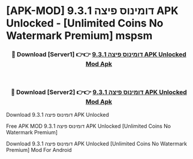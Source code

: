 # [APK-MOD] דומינוס פיצה 9.3.1 APK Unlocked - [Unlimited Coins No Watermark Premium] mspsm



<div align="center">
<h3>🔴 Download [Server1] 👉👉 <a href="https://momento.my/?title=דומינוס_פיצה_9.3.1_APK_Unlocked">דומינוס פיצה 9.3.1 APK Unlocked Mod Apk</a></h3><br>

<h3>🔴 Download [Server2] 👉👉 <a href="https://momento.my/?title=דומינוס_פיצה_9.3.1_APK_Unlocked">דומינוס פיצה 9.3.1 APK Unlocked Mod Apk</a></h3>
</div>



Download דומינוס פיצה 9.3.1 APK Unlocked 

Free APK MOD דומינוס פיצה 9.3.1 APK Unlocked [Unlimited Coins No Watermark Premium]

Download דומינוס פיצה 9.3.1 APK Unlocked [Unlimited Coins No Watermark Premium] Mod For Android

